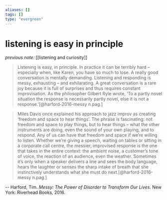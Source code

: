 ```yaml
---
aliases: []
tags: []
type: "evergreen"
---
```



# listening is easy in principle 

_previous note:_ [[listening and curiosity]]

> Listening is easy, in principle. In practice it can be terribly hard – especially when, like Karen, you have so much to lose. A really good conversation is mentally demanding. Listening and responding is messy, exhausting – and exhilarating. A great conversation is a rare joy because it is full of surprises and thus requires constant improvisation. As the philosopher Gilbert Ryle wrote, ‘To a partly novel situation the response is necessarily partly novel, else it is not a response.’[@harford-2016-messy n.pag.]

> Miles Davis once explained his approach to jazz improv as creating ‘freedom and space to hear things’. The phrase is fascinating: not freedom and space to play things, but to hear things – what the other instruments are doing, even the sound of your own playing, and to respond. Any of us can have that freedom and space if we’re willing to listen. Whether we’re giving a speech, waiting on tables or sitting in a corporate call centre, the messier, improvised response is the one that takes in the entire context: the ambient noise, a customer’s tone of voice, the reaction of an audience, even the weather. Sometimes it’s only when a speaker delivers a line and sees the body language, hears the laughter or senses the sharp intake of breath that she instinctively understands what she must do next.[@harford-2016-messy n.pag.]

-- Harford, Tim. _Messy: The Power of Disorder to Transform Our Lives_. New York: Riverhead Books, 2016.
